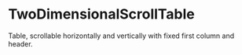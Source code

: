 # TwoDimensionalScrollTable
Table, scrollable horizontally and vertically with fixed first column and header. 

